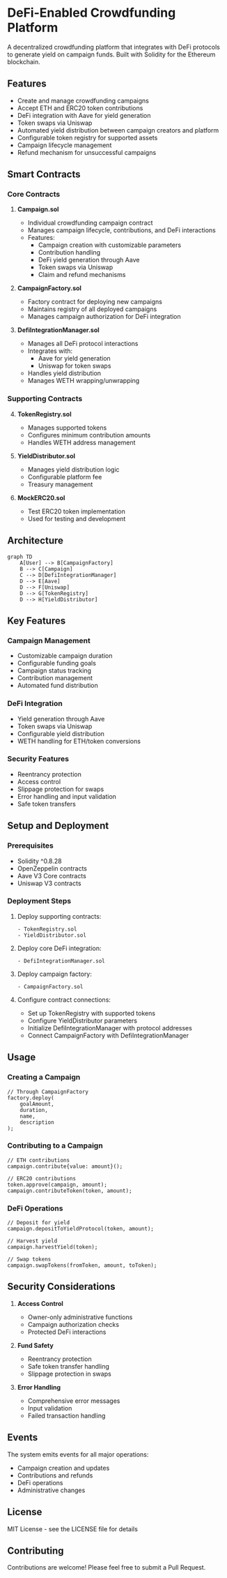 # DeFi-Enabled Crowdfunding Platform

A decentralized crowdfunding platform that integrates with DeFi protocols to generate yield on campaign funds. Built with Solidity for the Ethereum blockchain.

## Features

- Create and manage crowdfunding campaigns
- Accept ETH and ERC20 token contributions
- DeFi integration with Aave for yield generation
- Token swaps via Uniswap
- Automated yield distribution between campaign creators and platform
- Configurable token registry for supported assets
- Campaign lifecycle management
- Refund mechanism for unsuccessful campaigns

## Smart Contracts

### Core Contracts

1. **Campaign.sol**
   - Individual crowdfunding campaign contract
   - Manages campaign lifecycle, contributions, and DeFi interactions
   - Features: 
     - Campaign creation with customizable parameters
     - Contribution handling
     - DeFi yield generation through Aave
     - Token swaps via Uniswap
     - Claim and refund mechanisms

2. **CampaignFactory.sol**
   - Factory contract for deploying new campaigns
   - Maintains registry of all deployed campaigns
   - Manages campaign authorization for DeFi integration

3. **DefiIntegrationManager.sol**
   - Manages all DeFi protocol interactions
   - Integrates with:
     - Aave for yield generation
     - Uniswap for token swaps
   - Handles yield distribution
   - Manages WETH wrapping/unwrapping

### Supporting Contracts

4. **TokenRegistry.sol**
   - Manages supported tokens
   - Configures minimum contribution amounts
   - Handles WETH address management

5. **YieldDistributor.sol**
   - Manages yield distribution logic
   - Configurable platform fee
   - Treasury management

6. **MockERC20.sol**
   - Test ERC20 token implementation
   - Used for testing and development

## Architecture

```mermaid
graph TD
    A[User] --> B[CampaignFactory]
    B --> C[Campaign]
    C --> D[DefiIntegrationManager]
    D --> E[Aave]
    D --> F[Uniswap]
    D --> G[TokenRegistry]
    D --> H[YieldDistributor]
```

## Key Features

### Campaign Management
- Customizable campaign duration
- Configurable funding goals
- Campaign status tracking
- Contribution management
- Automated fund distribution

### DeFi Integration
- Yield generation through Aave
- Token swaps via Uniswap
- Configurable yield distribution
- WETH handling for ETH/token conversions

### Security Features
- Reentrancy protection
- Access control
- Slippage protection for swaps
- Error handling and input validation
- Safe token transfers

## Setup and Deployment

### Prerequisites
- Solidity ^0.8.28
- OpenZeppelin contracts
- Aave V3 Core contracts
- Uniswap V3 contracts

### Deployment Steps

1. Deploy supporting contracts:
   ```
   - TokenRegistry.sol
   - YieldDistributor.sol
   ```

2. Deploy core DeFi integration:
   ```
   - DefiIntegrationManager.sol
   ```

3. Deploy campaign factory:
   ```
   - CampaignFactory.sol
   ```

4. Configure contract connections:
   - Set up TokenRegistry with supported tokens
   - Configure YieldDistributor parameters
   - Initialize DefiIntegrationManager with protocol addresses
   - Connect CampaignFactory with DefiIntegrationManager

## Usage

### Creating a Campaign

```solidity
// Through CampaignFactory
factory.deploy(
    goalAmount,
    duration,
    name,
    description
);
```

### Contributing to a Campaign

```solidity
// ETH contributions
campaign.contribute{value: amount}();

// ERC20 contributions
token.approve(campaign, amount);
campaign.contributeToken(token, amount);
```

### DeFi Operations

```solidity
// Deposit for yield
campaign.depositToYieldProtocol(token, amount);

// Harvest yield
campaign.harvestYield(token);

// Swap tokens
campaign.swapTokens(fromToken, amount, toToken);
```

## Security Considerations

1. **Access Control**
   - Owner-only administrative functions
   - Campaign authorization checks
   - Protected DeFi interactions

2. **Fund Safety**
   - Reentrancy protection
   - Safe token transfer handling
   - Slippage protection in swaps

3. **Error Handling**
   - Comprehensive error messages
   - Input validation
   - Failed transaction handling

## Events

The system emits events for all major operations:
- Campaign creation and updates
- Contributions and refunds
- DeFi operations
- Administrative changes

## License

MIT License - see the LICENSE file for details

## Contributing

Contributions are welcome! Please feel free to submit a Pull Request.
